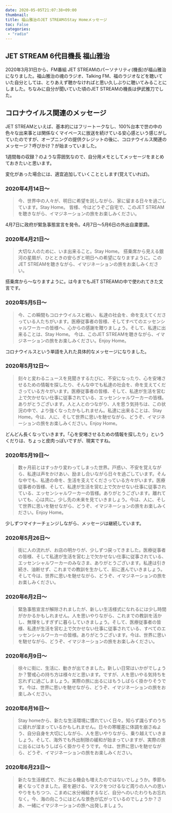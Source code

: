 ```yaml
---
date: 2020-05-05T21:07:38+09:00
thumbnail:
title: 福山雅治のJET STREAMのStay Homeメッセージ
toc: False
categories:
 - "radio"
---
```

## JET STREAM 6代目機長 福山雅治
2020年3月31日から、FM番組 JET STREAMのパーソナリティ(機長)が福山雅治になりました。福山雅治の魂のラジオ、Talking FM、福のラジオなどを聴いていた自分としては、とりあえず聴かなければと思い久しぶりに聴いてみることにしました。ちなみに自分が聞いていた頃のJET STREAMの機長は伊武雅刀でした。

## コロナウイルス関連のメッセージ
JET STREAMといえば、基本的にはフリートークなし、100%台本で世の中の色々な出来事とは関係なくマイペースに放送を続けている安心感という感じがしていたのですが、オープニングの提供クレジットの後に、コロナウイルス関連のメッセージ？呼びかけ？が始まっていました。

1週間毎の収録？のような雰囲気なので、自分用メモとしてメッセージをまとめておきたいと思います。

変化があった場合には、適宜追加していくこととします(覚えていれば)。

### 2020年4月14日〜
>今、世界中の人々が、明日に希望を託しながら、家に留まる日々を過ごしています。Stay Home。
>皆様、今はどうぞご自宅で、このJET STREAMを聴きながら、イマジネーションの旅をお楽しみください。

4月7日に政府が緊急事態宣言を発令。4月7日〜5月6日の外出自粛要請。

### 2020年4月21日〜
>大切な人のために、いま出来ること。Stay Home。
>搭乗席から見える銀河の星屑が、ひとときの安らぎと明日への希望になりますように。このJET STREAMを聴きながら、イマジネーションの旅をお楽しみください。

搭乗席から〜なりますように。は今までもJET STREAMの中で使われてきた文言です。

### 2020年5月5日〜
>今、この瞬間もコロナウイルスと戦い、私達の社会を、命を支えてくださっている人たちがいます。医療従事者の皆様、そしてすべてのエッセンシャルワーカーの皆様へ、心からの感謝を贈りましょう。そして、私達に出来ることは、Stay Home。
>今は、このJET STREAMを聴きながら、イマジネーションの旅をお楽しみください。Enjoy Home。

コロナウイルスという単語を入れた具体的なメッセージになりました。

### 2020年5月12日〜
>刻々と変わるニュースを見聞きするたびに、不安になったり、心を安堵させるための情報を探したり、そんな中でも私達の社会を、命を支えてくださっている方々がいます。医療従事者の皆様、そして、私達が生活を営む上で欠かせない仕事に従事されている、エッセンシャルワーカーの皆様。ありがとうございます。人と人とのつながり、人を思う気持ちは、この状況の中で、より強くなったかもしれません。私達に出来ることは、Stay Home。今は、人に、そして世界に思いを馳せながら、どうぞ、イマジネーションの旅をお楽しみください。Enjoy Home。

どんどん長くなっていきます。「心を安堵させるための情報を探したり」というくだりは、ちょっと皮肉っぽいですが、現実ですね。

### 2020年5月19日～
>数ヶ月前とはすっかり変わってしまった世界。戸惑い、不安を覚えながら、私達は声をかけあい、励まし合いながら日々を過ごしています。そんな中でも、私達の命を、生活を支えてくださっている方々がいます。医療従事者の皆様、そして、私達が生活を営む上で欠かせない仕事に従事されている、エッセンシャルワーカーの皆様。ありがとうございます。離れていても、心は共に。少し先の未来を見ていきましょう。今は、人に、そして世界に思いを馳せながら、どうぞ、イマジネーションの旅をお楽しみください。Enjoy Home。

少しずつマイナーチェンジしながら、メッセージは継続しています。

### 2020年5月26日～
>街に人の流れが、お店の明かりが、少しずつ戻ってきました。医療従事者の皆様、そして私達が生活を営む上で欠かせない仕事に従事されている、エッセンシャルワーカーのみなさま、ありがとうございます。私達は引き続き、油断せず、これまでの教訓を生かして、前に進んでいきましょう。そして今は、世界に思いを馳せながら、どうぞ、イマジネーションの旅をお楽しみください。

### 2020年6月2日～
>緊急事態宣言が解除されましたが、新しい生活様式になれるには少し時間がかかるかもしれません。人を思いやりながら、これまでの教訓を活かし、無理をしすぎずに暮らしていきましょう。そして、医療従事者の皆様、私達が生活を営む上で欠かせない仕事に従事されている、すべてのエッセンシャルワーカーの皆様。ありがとうございます。今は、世界に思いを馳せながら、どうぞ、イマジネーションの旅をお楽しみください。

### 2020年6月9日～
>徐々に街に、生活に、動きが出てきました。新しい日常はいかがでしょうか？警戒心の持ち方は様々だと思います。ですが、人を思いやる気持ちを忘れずに過ごしましょう。実際の旅に出るにはもうしばらく掛かりそうです。今は、世界に思いを馳せながら、どうぞ、イマジネーションの旅をお楽しみください。

### 2020年6月16日～
>Stay homeから、新たな生活環境に慣れていく日々。知らず識らずのうちに疲れが溜まっているかもしれません。日々の寒暖差に体調を崩さぬよう、自分自身を大切にしながら、人を思いやりながら、乗り越えていきましょう。そして、海外でも外出制限の緩和が始まっていますが、実際の旅に出るにはもうしばらく掛かりそうです。今は、世界に思いを馳せながら、どうぞ、イマジネーションの旅をお楽しみください。

### 2020年6月23日～
>新たな生活様式で、外に出る機会も増えたのではないでしょうか。季節も暑くなってきました。密を避ける、マスクをつけるなど周りの人への思いやりをもちつつ、こまめに水分補給するなど、自分へのいたわりもお忘れなく。今、海の向こうにはどんな景色が広がっているのでしょうか？さあ、一緒にイマジネーションの旅へ出発しましょう。
